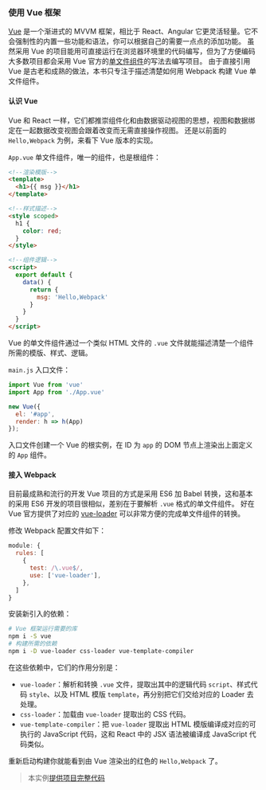 ### 使用 Vue 框架
[Vue](https://cn.vuejs.org) 是一个渐进式的 MVVM 框架，相比于 React、Angular 它更灵活轻量。它不会强制性的内置一些功能和语法，你可以根据自己的需要一点点的添加功能。
虽然采用 Vue 的项目能用可直接运行在浏览器环境里的代码编写，但为了方便编码大多数项目都会采用 Vue 官方的[单文件组件](https://cn.vuejs.org/v2/guide/single-file-components.html#介绍)的写法去编写项目。
由于直接引用 Vue 是古老和成熟的做法，本书只专注于描述清楚如何用 Webpack 构建 Vue 单文件组件。

#### 认识 Vue
Vue 和 React 一样，它们都推崇组件化和由数据驱动视图的思想，视图和数据绑定在一起数据改变视图会跟着改变而无需直接操作视图。
还是以前面的 `Hello,Webpack` 为例，来看下 Vue 版本的实现。

`App.vue` 单文件组件，唯一的组件，也是根组件：
```html
<!--渲染模版-->
<template>
  <h1>{{ msg }}</h1>
</template>

<!--样式描述-->
<style scoped>
  h1 {
    color: red;
  }
</style>

<!--组件逻辑-->
<script>
  export default {
    data() {
      return {
        msg: 'Hello,Webpack'
      }
    }
  }
</script>
```
Vue 的单文件组件通过一个类似 HTML 文件的 `.vue` 文件就能描述清楚一个组件所需的模版、样式、逻辑。

`main.js` 入口文件：
```js
import Vue from 'vue'
import App from './App.vue'

new Vue({
  el: '#app',
  render: h => h(App)
});
```
入口文件创建一个 Vue 的根实例，在 ID 为 `app` 的 DOM 节点上渲染出上面定义的 `App` 组件。

#### 接入 Webpack
目前最成熟和流行的开发 Vue 项目的方式是采用 ES6 加 Babel 转换，这和基本的采用 ES6 开发的项目很相似，差别在于要解析 `.vue` 格式的单文件组件。
好在 Vue 官方提供了对应的 [vue-loader](https://vue-loader.vuejs.org/zh-cn/) 可以非常方便的完成单文件组件的转换。

修改 Webpack 配置文件如下：
```js
module: {
  rules: [
    {
      test: /\.vue$/,
      use: ['vue-loader'],
    },
  ]
}
```
安装新引入的依赖：
```bash
# Vue 框架运行需要的库
npm i -S vue
# 构建所需的依赖
npm i -D vue-loader css-loader vue-template-compiler
```
在这些依赖中，它们的作用分别是：

- `vue-loader`：解析和转换 `.vue` 文件，提取出其中的逻辑代码 `script`、样式代码 `style`、以及 HTML 模版 `template`，再分别把它们交给对应的 Loader 去处理。
- `css-loader`：加载由 `vue-loader` 提取出的 CSS 代码。
- `vue-template-compiler`：把 `vue-loader` 提取出 HTML 模版编译成对应的可执行的 JavaScript 代码，这和 React 中的 JSX 语法被编译成 JavaScript 代码类似。

重新启动构建你就能看到由 Vue 渲染出的红色的 `Hello,Webpack` 了。

> 本实例[提供项目完整代码](http://webpack.wuhaolin.cn/3.5使用Vue框架.zip)

